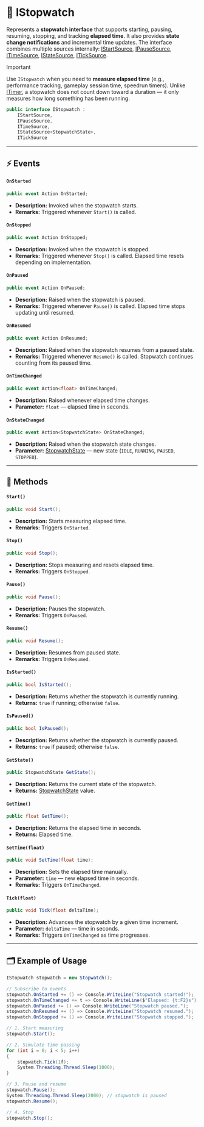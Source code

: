 # 🧩 IStopwatch

Represents a **stopwatch interface** that supports starting, pausing, resuming, stopping, and tracking **elapsed time**. It also provides **state change notifications** and incremental time updates.
The interface combines multiple sources internally: [IStartSource](Sources.md/#istartsource), [IPauseSource](Sources.md/#ipausesource), [ITimeSource](Sources.md/#itimesource), [IStateSource](Sources.md/#istatesource), [ITickSource](Sources.md/#iticksource).

> [!IMPORTANT]  
> Use `IStopwatch` when you need to **measure elapsed time** (e.g., performance tracking, gameplay session time, speedrun timers). Unlike [ITimer](ITimer.md), a stopwatch does not count down toward a duration — it only measures how long something has been running.

```csharp
public interface IStopwatch :
    IStartSource,
    IPauseSource,
    ITimeSource,
    IStateSource<StopwatchState>,
    ITickSource
```

---

## ⚡ Events

#### `OnStarted`
```csharp
public event Action OnStarted;
```
- **Description:** Invoked when the stopwatch starts.
- **Remarks:** Triggered whenever `Start()` is called.

#### `OnStopped`
```csharp
public event Action OnStopped;
```
- **Description:** Invoked when the stopwatch is stopped.
- **Remarks:** Triggered whenever `Stop()` is called. Elapsed time resets depending on implementation.

#### `OnPaused`
```csharp
public event Action OnPaused;
```
- **Description:** Raised when the stopwatch is paused.
- **Remarks:** Triggered whenever `Pause()` is called. Elapsed time stops updating until resumed.

#### `OnResumed`
```csharp
public event Action OnResumed;
```
- **Description:** Raised when the stopwatch resumes from a paused state.
- **Remarks:** Triggered whenever `Resume()` is called. Stopwatch continues counting from its paused time.

#### `OnTimeChanged`
```csharp
public event Action<float> OnTimeChanged;
```
- **Description:** Raised whenever elapsed time changes.
- **Parameter:** `float` — elapsed time in seconds.

#### `OnStateChanged`
```csharp
public event Action<StopwatchState> OnStateChanged;
```
- **Description:** Raised when the stopwatch state changes.
- **Parameter:** [StopwatchState](StopwatchState.md) — new state (`IDLE`, `RUNNING`, `PAUSED`, `STOPPED`).

---

## 🏹 Methods

#### `Start()`
```csharp
public void Start();
```
- **Description:** Starts measuring elapsed time.
- **Remarks:** Triggers `OnStarted`.

#### `Stop()`
```csharp
public void Stop();
```
- **Description:** Stops measuring and resets elapsed time.
- **Remarks:** Triggers `OnStopped`.

#### `Pause()`
```csharp
public void Pause();
```
- **Description:** Pauses the stopwatch.
- **Remarks:** Triggers `OnPaused`.

#### `Resume()`
```csharp
public void Resume();
```
- **Description:** Resumes from paused state.
- **Remarks:** Triggers `OnResumed`.

#### `IsStarted()`
```csharp
public bool IsStarted();
```
- **Description:** Returns whether the stopwatch is currently running.
- **Returns:** `true` if running; otherwise `false`.

#### `IsPaused()`
```csharp
public bool IsPaused();
```
- **Description:** Returns whether the stopwatch is currently paused.
- **Returns:** `true` if paused; otherwise `false`.

#### `GetState()`
```csharp
public StopwatchState GetState();
```
- **Description:** Returns the current state of the stopwatch.
- **Returns:** [StopwatchState](StopwatchState.md) value.

#### `GetTime()`
```csharp
public float GetTime();
```
- **Description:** Returns the elapsed time in seconds.
- **Returns:** Elapsed time.

#### `SetTime(float)`
```csharp
public void SetTime(float time);
```
- **Description:** Sets the elapsed time manually.
- **Parameter:** `time` — new elapsed time in seconds.
- **Remarks:** Triggers `OnTimeChanged`.

#### `Tick(float)`
```csharp
public void Tick(float deltaTime);
```
- **Description:** Advances the stopwatch by a given time increment.
- **Parameter:** `deltaTime` — time in seconds.
- **Remarks:** Triggers `OnTimeChanged` as time progresses.

---

## 🗂 Example of Usage
```csharp
IStopwatch stopwatch = new Stopwatch();

// Subscribe to events
stopwatch.OnStarted += () => Console.WriteLine("Stopwatch started!");
stopwatch.OnTimeChanged += t => Console.WriteLine($"Elapsed: {t:F2}s");
stopwatch.OnPaused += () => Console.WriteLine("Stopwatch paused.");
stopwatch.OnResumed += () => Console.WriteLine("Stopwatch resumed.");
stopwatch.OnStopped += () => Console.WriteLine("Stopwatch stopped.");

// 1. Start measuring
stopwatch.Start();

// 2. Simulate time passing
for (int i = 0; i < 5; i++)
{
    stopwatch.Tick(1f);
    System.Threading.Thread.Sleep(1000);
}

// 3. Pause and resume
stopwatch.Pause();
System.Threading.Thread.Sleep(2000); // stopwatch is paused
stopwatch.Resume();

// 4. Stop
stopwatch.Stop();
```